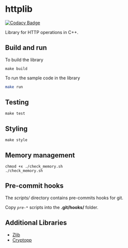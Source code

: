 # httplib

[![Codacy Badge](https://api.codacy.com/project/badge/Grade/96a0d23c882f4ee6af25eabbac7eaeb3)](https://app.codacy.com/gh/CalvoM/httplib?utm_source=github.com&utm_medium=referral&utm_content=CalvoM/httplib&utm_campaign=Badge_Grade_Settings)

Library for HTTP operations in C++.

## Build and run

To build the library
```
make build
```

To run the sample code in the library
```sh
make run
```

## Testing

```
make test
```

## Styling

```
make style
```

## Memory management

```
chmod +x ./check_memory.sh
./check_memory.sh
```

## Pre-commit hooks
The *scripts/* directory contains pre-commits hooks for git.

Copy *`pre-*`* scripts into the **.git/hooks/** folder.
## Additional Libraries

-   [Zlib](https://zlib.net) 
-   [Cryptopp](https://github.com/weidai11/cryptopp/blob/master/Install.txt)

